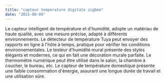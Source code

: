 ```yaml
---
title: "capteur temperature digitale zigbee"
date: "2021-08-09"
---
```


Le capteur intelligent de température et d'humidité, adopte un matériau de haute qualité, avec une mesure précise, adapté à différents environnements. Le détecteur de température Tuya peut envoyer des rapports en ligne à l'hôte à temps, pratique pour vérifier les conditions environnementales. Le testeur d'humidité mural présente des styles élégants et modernes, ce qui en fait une décoration murale parfaite. Le thermomètre numérique peut être utilisé dans le salon, la chambre à coucher, le bureau, etc. Le capteur de température domestique présente une faible consommation d'énergie, assurant une longue durée de travail et une utilisation sûre.
